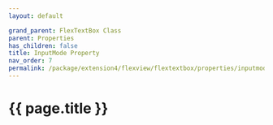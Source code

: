 ```yaml
---
layout: default

grand_parent: FlexTextBox Class
parent: Properties
has_children: false
title: InputMode Property
nav_order: 7
permalink: /package/extension4/flexview/flextextbox/properties/inputmode
---
```

# {{ page.title }}